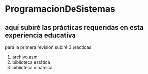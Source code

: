 # ProgramacionDeSistemas
aquí subiré las prácticas requeridas en esta experiencia educativa
--
para la primera revisión subiré 3 prácticas
  1. archivo.asm
  2. biblioteca estática
  3. biblioteca dinámica
